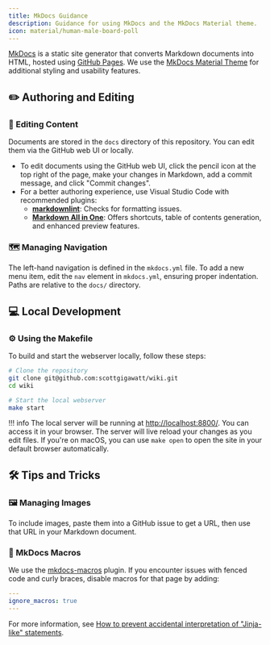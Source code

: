 ```yaml
---
title: MkDocs Guidance
description: Guidance for using MkDocs and the MkDocs Material theme.
icon: material/human-male-board-poll
---
```


[MkDocs](https://www.mkdocs.org/) is a static site generator that converts Markdown documents into HTML, hosted using [GitHub Pages](https://pages.github.com/). We use the [MkDocs Material Theme](https://squidfunk.github.io/mkdocs-material/) for additional styling and usability features.

## ✏️ Authoring and Editing

### 📝 Editing Content

Documents are stored in the `docs` directory of this repository. You can edit them via the GitHub web UI or locally.

- To edit documents using the GitHub web UI, click the pencil icon at the top right of the page, make your changes in Markdown, add a commit message, and click "Commit changes".
- For a better authoring experience, use Visual Studio Code with recommended plugins:
    - **[markdownlint](https://marketplace.visualstudio.com/items?itemName=DavidAnson.vscode-markdownlint)**: Checks for formatting issues.
    - **[Markdown All in One](https://marketplace.visualstudio.com/items?itemName=yzhang.markdown-all-in-one)**: Offers shortcuts, table of contents generation, and enhanced preview features.

### 🗺️ Managing Navigation

The left-hand navigation is defined in the `mkdocs.yml` file. To add a new menu item, edit the `nav` element in `mkdocs.yml`, ensuring proper indentation. Paths are relative to the `docs/` directory.

## 💻 Local Development

### ⚙️ Using the Makefile

To build and start the webserver locally, follow these steps:

```bash
# Clone the repository
git clone git@github.com:scottgigawatt/wiki.git
cd wiki

# Start the local webserver
make start
```

!!! info
    The local server will be running at <http://localhost:8800/>. You can access it in your browser. The server will live reload your changes as you edit files. If you're on macOS, you can use `make open` to open the site in your default browser automatically.

## 🛠️ Tips and Tricks

### 🖼️ Managing Images

To include images, paste them into a GitHub issue to get a URL, then use that URL in your Markdown document.

### 🔧 MkDocs Macros

We use the [mkdocs-macros](https://mkdocs-macros-plugin.readthedocs.io/en/latest/) plugin. If you encounter issues with fenced code and curly braces, disable macros for that page by adding:

```yaml
---
ignore_macros: true
---
```

For more information, see [How to prevent accidental interpretation of "Jinja-like" statements](https://mkdocs-macros-plugin.readthedocs.io/en/latest/advanced/#how-to-prevent-accidental-interpretation-of-jinja-like-statements).
